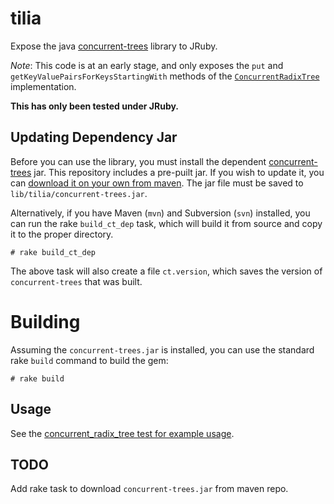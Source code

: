 # tilia
Expose the java [concurrent-trees](http://concurrent-trees.googlecode.com/) library to JRuby.

*Note*: This code is at an early stage, and only exposes the `put` and `getKeyValuePairsForKeysStartingWith` methods of the [`ConcurrentRadixTree`](http://concurrent-trees.googlecode.com/svn/concurrent-trees/javadoc/apidocs/com/googlecode/concurrenttrees/radix/ConcurrentRadixTree.html) implementation.  

**This has only been tested under JRuby.**

## Updating Dependency Jar 

Before you can use the library, you must install the dependent [concurrent-trees](http://concurrent-trees.googlecode.com) jar.  This repository includes a pre-puilt jar.  If you wish to update it,  you can [download it on your own from maven](http://mvnrepository.com/artifact/com.googlecode.concurrent-trees/concurrent-trees/2.4.0).  The jar file must be saved to `lib/tilia/concurrent-trees.jar`.

Alternatively, if you have Maven (`mvn`) and Subversion (`svn`) installed, you can run the rake `build_ct_dep` task, which will build it from source and copy it to the proper directory.
```
# rake build_ct_dep 
```
The above task will also create a file `ct.version`, which saves the version of `concurrent-trees` that was built.


# Building

Assuming the `concurrent-trees.jar` is installed, you can use the standard rake `build` command to build the gem:

```
# rake build
```

## Usage

See the [concurrent_radix_tree test for example usage](https://github.com/twelve17/tilia/blob/master/test/tilia/test_concurrent_radix_tree.rb#L10).


## TODO

Add rake task to download `concurrent-trees.jar` from maven repo. 
